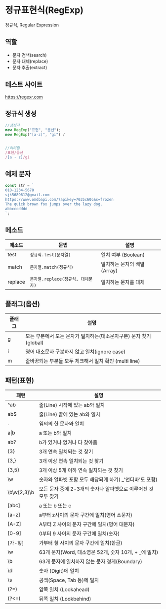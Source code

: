 # 정규표현식(RegExp)

정규식, Regular Expression

## 역할

- 문자 검색(search)
- 문자 대체(replace)
- 문자 추출(extract)

## 테스트 사이트

https://regexr.com

## 정규식 생성

```js
//생성자
new RegExp("표현", "옵션");
new RegExp("[a-z]", "gi") /


//리터럴
/표현/옵션
/[a - z]/gi
```

## 예제 문자

```js
const str = `
010-1234-5678
sjk5689612@gmail.com
https://www.omdbapi.com/?apikey=7035c60c&s=frozen
The quick brown fox jumps over the lazy dog.
abbcccdddd
`;
```

## 메소드

| 메소드  | 문법                               | 설명                        |
| ------- | ---------------------------------- | --------------------------- |
| test    | `정규식.test(문자열)`              | 일치 여부 (Boolean)         |
| match   | `문자열.match(정규식)`             | 일치하는 문자의 배열(Array) |
| replace | `문자열.replace(정규식, 대체문자)` | 일치하는 문자를 대체        |

## 플래그(옵션)

| 플래그 | 설명                                                               |
| ------ | ------------------------------------------------------------------ |
| g      | 모든 부분에서 모든 문자가 일치하는(대소문자구분) 문자 찾기(global) |
| i      | 영어 대소문자 구분하지 않고 일치(ignore case)                      |
| m      | 줄바꿈되는 부분들 모두 체크해서 일치 확인 (multi line)             |

## 패턴(표현)

| 패턴        | 설명                                                           |
| ----------- | -------------------------------------------------------------- |
| ^ab         | 줄(Line) 시작에 있는 ab와 일치                                 |
| ab$         | 줄(Line) 끝에 있는 ab와 일치                                   |
| .           | 임의의 한 문자와 일치                                          |
| a&verbar;b  | a 또는 b와 일치                                                |
| ab?         | b가 있거나 없거나 다 찾아줌                                    |
| {3}         | 3개 연속 일치되는 것 찾기                                      |
| {3,}        | 3개 이상 연속 일치되는 것 찾기                                 |
| {3,5}       | 3개 이상 5개 이하 연속 일치되는 것 찾기                        |
| \w          | 숫자와 알파벳 포함 모두 해당되게 하기( \_'언더바'도 포함)      |
| \b\w{2,3}\b | 모든 문자 중에 2-3개의 숫자나 알파벳으로 이루어진 것 모두 찾기 |
| [abc]       | a 또는 b 또는 c                                                |
| [a-z]       | a부터 z사이의 문자 구간에 일치(영어 소문자)                    |
| [A-Z]       | A부터 Z 사이의 문자 구간에 일치(영어 대문자)                   |
| [0-9]       | 0부터 9 사이의 문자 구간에 일치(숫자)                          |
| [가-힣]     | 가부터 힣 사이의 문자 구간에 일치(한글)                        |
| \w          | 63개 문자(Word, 대소영문 52개, 숫자 10개, + \_에 일치)         |
| \b          | 63개 문자에 일치하지 않는 문자 경게(Boundary)                  |
| \d          | 숫자 (Digit)에 일치                                            |
| \s          | 공백(Space, Tab 등)에 일치                                     |
| (?=)        | 앞쪽 일치 (Lookahead)                                          |
| (?<=)       | 뒤쪽 일치 (Lookbehind)                                         |
